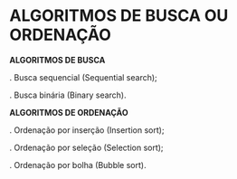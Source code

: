 # ALGORITMOS DE BUSCA OU ORDENAÇÃO

**ALGORITMOS DE BUSCA**

. Busca sequencial (Sequential search);

. Busca binária (Binary search).


**ALGORITMOS DE ORDENAÇÃO**

. Ordenação por inserção (Insertion sort);

. Ordenação por seleção (Selection sort);

. Ordenação por bolha (Bubble sort).
